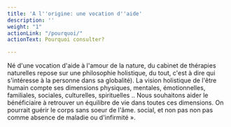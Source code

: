 ```yaml
---
title: 'A l''origine: une vocation d''aide'
description: ''
weight: "1"
actionLink: "/pourquoi/"
actionText: Pourquoi consulter?

---
```

Né d'une vocation d'aide à l'amour de la nature, du cabinet de thérapies naturelles repose sur une philosophie holistique, du tout, c'est à dire qui s'intéresse à la personne dans sa globalité). La vision holistique de l'être humain compte ses dimensions physiques, mentales, émotionnelles, familiales, sociales, culturelles, spirituelles .. Nous souhaitons aider le bénéficiaire à retrouver un équilibre de vie dans toutes ces dimensions. On pourrait guérir le corps sans soeur de l'âme. social, et non pas non pas comme absence de maladie ou d'infirmité ».